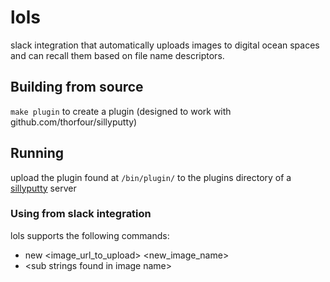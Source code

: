 # lols
slack integration that automatically uploads images to digital ocean spaces and can recall them based on file name descriptors.

## Building from source

`make plugin` to create a plugin (designed to work with github.com/thorfour/sillyputty)

## Running

upload the plugin found at `/bin/plugin/` to the plugins directory of a [sillyputty](https://github.com/thorfour/sillyputty) server

### Using from slack integration

lols supports the following commands:
  - new <image_url_to_upload> <new_image_name>
  - \<sub strings found in image name>
